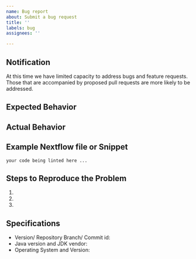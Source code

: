 ```yaml
---
name: Bug report
about: Submit a bug request
title: ''
labels: bug
assignees: ''

---
```


## Notification
At this time we have limited capacity to address bugs and feature requests. Those that are accompanied by proposed
pull requests are more likely to be addressed.

## Expected Behavior

[//]: #  (A clear and concise description of what you expected to happen.)

## Actual Behavior

[//]: #  (A clear and concise description of what actually happened.)

## Example Nextflow file or Snippet

```
your code being linted here ...
```

## Steps to Reproduce the Problem

1.
1.
1.

## Specifications

- Version/ Repository Branch/ Commit id:
- Java version and JDK vendor:
- Operating System and Version: